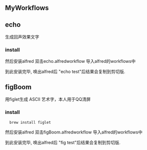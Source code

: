 MyWorkflows
------------


## echo

生成回声效果文字

### install

  
然后安装alfred 双击echo.alfredworkflow 导入alfred的workflows中

到此安装完毕, 唤出alfred后 "echo test"后结果会复制到剪切版. 


## figBoom

用figlet生成 ASCII 艺术字，本人用于QQ清屏

### install

```bash
  brew install figlet
```
  
然后安装alfred 双击figBoom.alfredworkflow 导入alfred的workflows中

到此安装完毕, 唤出alfred后 "fig test"后结果会复制到剪切版. 
